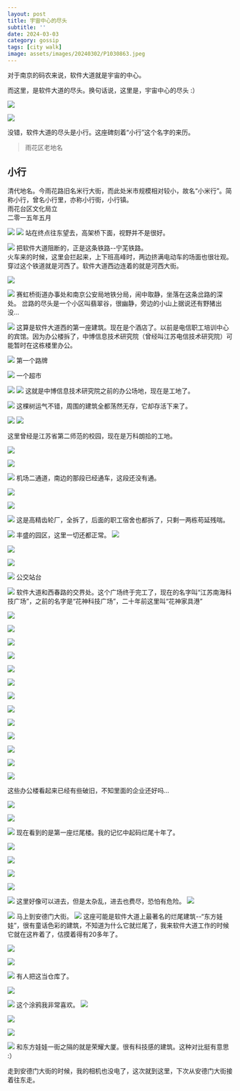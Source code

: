 ```yaml
---
layout: post
title: 宇宙中心的尽头
subtitle: ''
date: 2024-03-03
category: gossip
tags: [city walk]
image: assets/images/20240302/P1030863.jpeg
---
```

对于南京的码农来说，软件大道就是宇宙的中心。

而这里，是软件大道的尽头。换句话说，这里是，宇宙中心的尽头 :）

![](/assets/images/20240302/P1030806.jpeg)

![](/assets/images/20240302/P1030804.jpeg)

没错，软件大道的尽头是小行。这座碑刻着“小行”这个名字的来历。

> 雨花区老地名
## 小行
清代地名。今雨花路旧名米行大街，而此处米市规模相对较小，故名“小米行”。简称小行，曾名小行里，亦称小行街，小行镇。  
雨花台区文化局立  
二零一五年五月

![](/assets/images/20240302/P1030808.jpeg)
![](/assets/images/20240302/P1030810.jpeg)
站在终点往东望去，高架桥下面，视野并不是很好。

![](/assets/images/20240302/P1030811.jpeg)
把软件大道阻断的，正是这条铁路--宁芜铁路。  
火车来的时候，这里会拦起来，上下班高峰时，两边挤满电动车的场面也很壮观。  
穿过这个铁道就是河西了。软件大道西边连着的就是河西大街。

![](/assets/images/20240302/P1030812.jpeg)

![](/assets/images/20240302/P1030813.jpeg)
赛虹桥街道办事处和南京公安局地铁分局，闹中取静，坐落在这条岔路的深处。
岔路的尽头是一个小区叫翡翠谷，很幽静，旁边的小山上据说还有野猪出没...

![](/assets/images/20240302/P1030814.jpeg)
这算是软件大道西的第一座建筑。现在是个酒店了。以前是电信职工培训中心的宾馆。因为办公楼拆了，中博信息技术研究院（曾经叫江苏电信技术研究院）可能暂时在这栋楼里办公。

![](/assets/images/20240302/P1030815.jpeg)
第一个路牌

![](/assets/images/20240302/P1030816.jpeg)
一个超市

![](/assets/images/20240302/P1030817.jpeg)
![](/assets/images/20240302/P1030818.jpeg)
这就是中博信息技术研究院之前的办公场地，现在是工地了。

![](/assets/images/20240302/P1030819.jpeg)
这棵树运气不错，周围的建筑全都荡然无存，它却存活下来了。

![](/assets/images/20240302/P1030820.jpeg)
![](/assets/images/20240302/P1030821.jpeg)

这里曾经是江苏省第二师范的校园，现在是万科朗拾的工地。

![](/assets/images/20240302/P1030822.jpeg)

![](/assets/images/20240302/P1030823.jpeg)

![](/assets/images/20240302/P1030825.jpeg)
机场二通道，南边的那段已经通车，这段还没有通。

![](/assets/images/20240302/P1030826.jpeg)

![](/assets/images/20240302/P1030827.jpeg)

![](/assets/images/20240302/P1030828.jpeg)
这是高精齿轮厂，全拆了，后面的职工宿舍也都拆了，只剩一两栋苟延残喘。

![](/assets/images/20240302/P1030829.jpeg)
丰盛的园区，这里一切还都正常。
![](/assets/images/20240302/P1030830.jpeg)

![](/assets/images/20240302/P1030831.jpeg)

![](/assets/images/20240302/P1030832.jpeg)

![](/assets/images/20240302/P1030833.jpeg)
公交站台

![](/assets/images/20240302/P1030834.jpeg)
软件大道和西春路的交界处。这个广场终于完工了，现在的名字叫“江苏南海科技广场”，之前的名字是“花神科技广场”，二十年前这里叫“花神家具港”


![](/assets/images/20240302/P1030835.jpeg)

![](/assets/images/20240302/P1030836.jpeg)

![](/assets/images/20240302/P1030837.jpeg)

![](/assets/images/20240302/P1030838.jpeg)

![](/assets/images/20240302/P1030839.jpeg)

![](/assets/images/20240302/P1030840.jpeg)

![](/assets/images/20240302/P1030841.jpeg)

![](/assets/images/20240302/P1030842.jpeg)

![](/assets/images/20240302/P1030843.jpeg)

![](/assets/images/20240302/P1030844.jpeg)

![](/assets/images/20240302/P1030845.jpeg)

![](/assets/images/20240302/P1030846.jpeg)

![](/assets/images/20240302/P1030847.jpeg)

这些办公楼看起来已经有些破旧，不知里面的企业还好吗...

![](/assets/images/20240302/P1030848.jpeg)

![](/assets/images/20240302/P1030849.jpeg)

![](/assets/images/20240302/P1030850.jpeg)
现在看到的是第一座烂尾楼。我的记忆中起码烂尾十年了。

![](/assets/images/20240302/P1030851.jpeg)

![](/assets/images/20240302/P1030852.jpeg)

![](/assets/images/20240302/P1030853.jpeg)

![](/assets/images/20240302/P1030854.jpeg)

![](/assets/images/20240302/P1030855.jpeg)
这里好像可以进去，但是太杂乱，进去也费尽，恐怕有危险。
![](/assets/images/20240302/P1030856.jpeg)

![](/assets/images/20240302/P1030857.jpeg)
马上到安德门大街。
![](/assets/images/20240302/P1030858.jpeg)
这座可能是软件大道上最著名的烂尾建筑--“东方娃娃”，很有童话色彩的建筑，不知道为什么它就烂尾了，我来软件大道工作的时候它就在这杵着了，估摸着得有20多年了。

![](/assets/images/20240302/P1030859.jpeg)

![](/assets/images/20240302/P1030860.jpeg)

![](/assets/images/20240302/P1030861.jpeg)
有人把这当仓库了。

![](/assets/images/20240302/P1030862.jpeg)

![](/assets/images/20240302/P1030863.jpeg)
这个涂鸦我非常喜欢。
![](/assets/images/20240302/P1030864.jpeg)


![](/assets/images/20240302/P1030866.jpeg)

![](/assets/images/20240302/P1030867.jpeg)

![](/assets/images/20240302/P1030869.jpeg)
和东方娃娃一街之隔的就是荣耀大厦。很有科技感的建筑。这种对比挺有意思 :）

走到安德门大街的时候，我的相机也没电了，这次就到这里，下次从安德门大街接着往东走。
